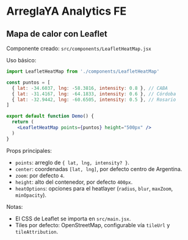 # ArreglaYA Analytics FE

## Mapa de calor con Leaflet

Componente creado: `src/components/LeafletHeatMap.jsx`

Uso básico:

```jsx
import LeafletHeatMap from './components/LeafletHeatMap'

const puntos = [
  { lat: -34.6037, lng: -58.3816, intensity: 0.8 }, // CABA
  { lat: -31.4167, lng: -64.1833, intensity: 0.6 }, // Córdoba
  { lat: -32.9442, lng: -60.6505, intensity: 0.5 }, // Rosario
]

export default function Demo() {
  return (
    <LeafletHeatMap points={puntos} height="500px" />
  )
}
```

Props principales:

- `points`: arreglo de `{ lat, lng, intensity? }`.
- `center`: coordenadas `[lat, lng]`, por defecto centro de Argentina.
- `zoom`: por defecto `4`.
- `height`: alto del contenedor, por defecto `400px`.
- `heatOptions`: opciones para el heatlayer (`radius`, `blur`, `maxZoom`, `minOpacity`).

Notas:

- El CSS de Leaflet se importa en `src/main.jsx`.
- Tiles por defecto: OpenStreetMap, configurable vía `tileUrl` y `tileAttribution`.
